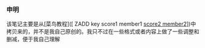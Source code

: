 ### 申明

该笔记主要是从[菜鸟教程]([ ZADD key score1 member1 [score2 member2\]](https://www.runoob.com/redis/sorted-sets-zadd.html))中拷贝来的，并不是我自己原创的。我只不过在一些格式或者内容上做了一些调整和删减，便于我自己理解